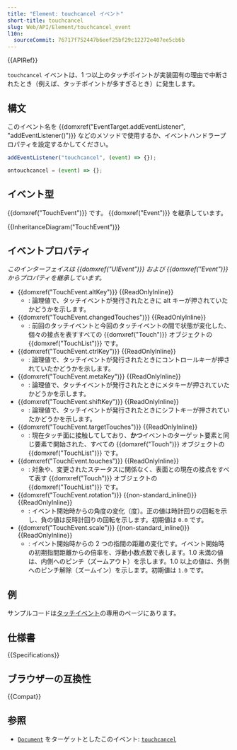 ```yaml
---
title: "Element: touchcancel イベント"
short-title: touchcancel
slug: Web/API/Element/touchcancel_event
l10n:
  sourceCommit: 76717f752447b6eef25bf29c12272e407ee5cb6b
---
```


{{APIRef}}

`touchcancel` イベントは、1 つ以上のタッチポイントが実装固有の理由で中断されたとき（例えば、タッチポイントが多すぎるとき）に発生します。

## 構文

このイベント名を {{domxref("EventTarget.addEventListener", "addEventListener()")}} などのメソッドで使用するか、イベントハンドラープロパティを設定するかしてください。

```js
addEventListener("touchcancel", (event) => {});

ontouchcancel = (event) => {};
```

## イベント型

{{domxref("TouchEvent")}} です。 {{domxref("Event")}} を継承しています。

{{InheritanceDiagram("TouchEvent")}}

## イベントプロパティ

_このインターフェイスは {{domxref("UIEvent")}} および {{domxref("Event")}} からプロパティを継承しています。_

- {{domxref("TouchEvent.altKey")}} {{ReadOnlyInline}}
  - : 論理値で、タッチイベントが発行されたときに alt キーが押されていたかどうかを示します。
- {{domxref("TouchEvent.changedTouches")}} {{ReadOnlyInline}}
  - : 前回のタッチイベントと今回のタッチイベントの間で状態が変化した、個々の接点を表すすべての {{domxref("Touch")}} オブジェクトの {{domxref("TouchList")}} です。
- {{domxref("TouchEvent.ctrlKey")}} {{ReadOnlyInline}}
  - : 論理値で、タッチイベントが発行されたときにコントロールキーが押されていたかどうかを示します。
- {{domxref("TouchEvent.metaKey")}} {{ReadOnlyInline}}
  - : 論理値で、タッチイベントが発行されたときにメタキーが押されていたかどうかを示します。
- {{domxref("TouchEvent.shiftKey")}} {{ReadOnlyInline}}
  - : 論理値で、タッチイベントが発行されたときにシフトキーが押されていたかどうかを示します。
- {{domxref("TouchEvent.targetTouches")}} {{ReadOnlyInline}}
  - : 現在タッチ面に接触してしており、**かつ**イベントのターゲット要素と同じ要素で開始された、すべての {{domxref("Touch")}} オブジェクトの {{domxref("TouchList")}} です。
- {{domxref("TouchEvent.touches")}} {{ReadOnlyInline}}
  - : 対象や、変更されたステータスに関係なく、表面との現在の接点をすべて表す {{domxref("Touch")}} オブジェクトの {{domxref("TouchList")}} です。
- {{domxref("TouchEvent.rotation")}} {{non-standard_inline()}} {{ReadOnlyInline}}
  - : イベント開始時からの角度の変化（度）。正の値は時計回りの回転を示し、負の値は反時計回りの回転を示します。初期値は `0.0` です。
- {{domxref("TouchEvent.scale")}} {{non-standard_inline()}} {{ReadOnlyInline}}
  - : イベント開始時からの 2 つの指間の距離の変化です。イベント開始時の初期指間距離からの倍率を、浮動小数点数で表します。1.0 未満の値は、内側へのピンチ（ズームアウト）を示します。1.0 以上の値は、外側へのピンチ解除（ズームイン）を示します。初期値は `1.0` です。

## 例

サンプルコードは[タッチイベント](/ja/docs/Web/API/Touch_events)の専用のページにあります。

## 仕様書

{{Specifications}}

## ブラウザーの互換性

{{Compat}}

## 参照

- [`Document`](/ja/docs/Web/API/Document) をターゲットとしたこのイベント: [`touchcancel`](/ja/docs/Web/API/Element/touchcancel_event)

